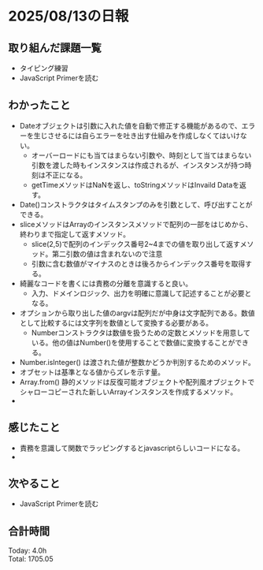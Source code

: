 # 2025/08/13の日報
## 取り組んだ課題一覧
* タイピング練習
* JavaScript Primerを読む
## わかったこと 
* Dateオブジェクトは引数に入れた値を自動で修正する機能があるので、エラーを生じさせるには自らエラーを吐き出す仕組みを作成しなくてはいけない。
  * オーバーロードにも当てはまらない引数や、時刻として当てはまらない引数を渡した時もインスタンスは作成されるが、インスタンスが持つ時刻は不正になる。
  * getTimeメソッドはNaNを返し、toStringメソッドはInvaild Dataを返す。 
* Date()コンストラクタはタイムスタンプのみを引数として、呼び出すことができる。
* sliceメソッドはArrayのインスタンスメソッドで配列の一部をはじめから、終わりまで指定して返すメソッド。
  * slice(2,5)で配列のインデックス番号2~4までの値を取り出して返すメソッド。第二引数の値は含まれないので注意
  * 引数に含む数値がマイナスのときは後ろからインデックス番号を取得する。
* 綺麗なコードを書くには責務の分離を意識すると良い。
  * 入力、ドメインロジック、出力を明確に意識して記述することが必要となる。
* オプションから取り出した値のargvは配列だが中身は文字配列である。数値として比較するには文字列を数値として変換する必要がある。
  * Numberコンストラクタは数値を扱うための定数とメソッドを用意している。他の値はNumber()を使用することで数値に変換することができる。
* Number.isInteger() は渡された値が整数かどうか判別するためのメソッド。    
* オブセットは基準となる値からズレを示す量。
* Array.from() 静的メソッドは反復可能オブジェクトや配列風オブジェクトでシャローコピーされた新しいArrayインスタンスを作成するメソッド。
* 
## 感じたこと
* 責務を意識して関数でラッピングするとjavascriptらしいコードになる。
* 
## 次やること
* JavaScript Primerを読む
##  合計時間 
Today: 4.0h<br>
Total: 1705.05
